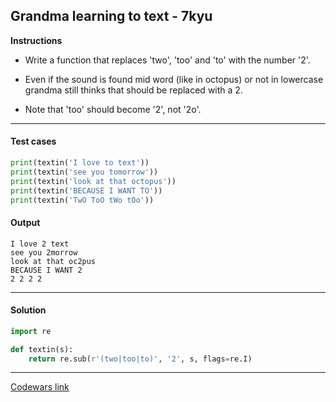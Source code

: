 ## Grandma learning to text - 7kyu

**Instructions**

- Write a function that replaces 'two', 'too' and 'to' with the number '2'.

- Even if the sound is found mid word (like in octopus) or not in lowercase grandma still thinks that should be replaced with a 2.

- Note that 'too' should become '2', not '2o'.

---

#### Test cases

```python
print(textin('I love to text'))
print(textin('see you tomorrow'))
print(textin('look at that octopus'))
print(textin('BECAUSE I WANT TO'))
print(textin('TwO ToO tWo tOo'))
```

#### Output

```
I love 2 text
see you 2morrow
look at that oc2pus
BECAUSE I WANT 2
2 2 2 2
```

---

#### Solution

```python
import re

def textin(s):
    return re.sub(r'(two|too|to)', '2', s, flags=re.I)
```

---

[Codewars link](https://www.codewars.com/kata/5a043fbef3251a5a2b0002b0)
